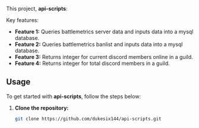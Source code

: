 This project, **api-scripts**: 

Key features:
- **Feature 1:** Queries battlemetrics server data and inputs data into a mysql database.
- **Feature 2:** Queries battlemetrics banlist and inputs data into a mysql database.
- **Feature 3:** Returns integer for current discord members online in a guild.
- **Feature 4:** Returns integer for total discord members in a guild.

## Usage

To get started with **api-scripts**, follow the steps below:

1. **Clone the repository:**
   ```bash
   git clone https://github.com/dukesix144/api-scripts.git


